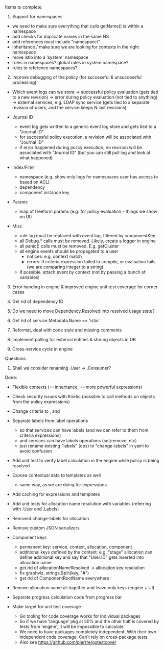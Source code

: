 Items to complete:

1. Support for namespaces
  - we need to make sure everything that calls getName() is within a namespace
  - add checks for duplicate names in the same NS
  - add references must include "namespace/"
  - inheritance / make sure we are looking for contexts in the right namespace
  - move istio into a 'system' namespace
  - rules in namespaces? global rules in system namespace?
  - rules to reference namespaces?

2. Improve debugging of the policy (for successful & unsuccessful processing)

  - Which event logs can we store
      -> successful policy evaluation (gets tied to a new revision)
      -> error during policy evaluation (not tied to anything)
      -> external services, e.g. LDAP sync service (gets tied to a separate revision of users, and the service keeps N last revisions)

  - Journal ID
    - event log gets written to a generic event log store and gets tied to a "Journal ID"
    - for successful policy execution, a revision will be associated with "Journal ID"
    - if error happened during policy execution, no revision will be associated with "Journal ID" (but you can still pull log and look at what happened)

  - Index/Filter
    - namespace (e.g. show only logs for namespaces user has access to based on ACL)
    - dependency
    - component instance key

  - Params
    - map of freeform params (e.g. for policy evaluation - things we show on UI)

  - Misc
    - rule log must be replaced with event log, filtered by componentKey
    - all Debug.* calls must be removed. Likely, create a logger in engine
    - all panic() calls must be removed. E.g. getCluster
    - all engine events should be propagated to a user
      - notices: e.g. context match
      - errors: if criteria expression failed to compile, or evaluation fails (we are comparing integer to a string)
    - if possible, attach event by context (not by passing a bunch of variables)

3. Error handing in engine & improved engine unit test coverage for corner cases

4. Get rid of dependency ID

5. Do we need to move Dependency.Resolved into resolved usage state?

6. Get rid of service.Metadata.Name == 'istio'

7. Reformat, deal with code style and missing comments

8. Implement polling for external entities & storing objects in DB

9. Cross-service cycle in engine


Questions:
1. Shall we consider renaming .User -> .Consumer?


Done:
* Flexible contexts (==inheritance, ==more powerful expressions)

* Check security issues with Knetic (possible to call methods on objects from the policy expressions)

* Change criteria to <RequireAll>, <RequireAny> and <RequireNone>

* Separate labels from label operations
  - so that services can have labels (and we can refer to them from criteria expressions)
  - and services can have labels operations (set/remove, etc)
  - just rename existing "labels" (ops) to "change-labels" in yaml to avoid confusion

* Add unit test to verify label calculation in the engine while policy is being resolved

* Expose contextual data to templates as well
  - same way, as we are doing for expressions

* Add caching for expressions and templates

* Add unit tests for allocation name resolution with variables (referring with .User and .Labels)

* Removed change-labels for allocation

* Remove custom JSON serializers

* Component keys
  - permanent key: service, context, allocation, component
  - additional keys defined by the context:
        e.g. "stage" allocation can define additional key
        and say that "User.ID" gets inserted into allocation name
  - get rid of allocationNameResolved -> allocation key resolution
  - fix graphviz, strings.Split(key, "#")
  - get rid of ComponentRootName everywhere

* Remove allocation name all together and leave only keys (engine + UI)

* Separate progress calculation code from progress bar

* Make target for unit test coverage
  - Go tooling for code coverage works for individual packages
  - So if we have 'language' pkg at 50% and the other half is covered by tests from 'engine', it will be impossible to calculate
  - We need to have packages completely independent. With their own independent code coverage. Can't rely on cross-package tests
  - Also see https://github.com/pierrre/gotestcover
